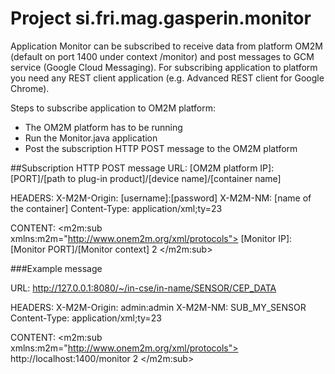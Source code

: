 # Project si.fri.mag.gasperin.monitor

Application Monitor can be subscribed to receive data from platform OM2M (default on port 1400 under context /monitor) and post messages to GCM service (Google Cloud Messaging). For subscribing application to platform you need any REST client application (e.g. Advanced REST client for Google Chrome).

Steps to subscribe application to OM2M platform:
- The OM2M platform has to be running
- Run the Monitor.java application
- Post the subscription HTTP POST message to the OM2M platform

##Subscription HTTP POST message
URL: [OM2M platform IP]:[PORT]/[path to plug-in product]/[device name]/[container name]

HEADERS:
X-M2M-Origin: [username]:[password]
X-M2M-NM: [name of the container]
Content-Type: application/xml;ty=23

CONTENT:
<m2m:sub xmlns:m2m="http://www.onem2m.org/xml/protocols">
    <nu>[Monitor IP]:[Monitor PORT]/[Monitor context]</nu>
    <nct>2</nct>
</m2m:sub>

###Example message

URL: http://127.0.0.1:8080/~/in-cse/in-name/SENSOR/CEP_DATA

HEADERS:
X-M2M-Origin: admin:admin
X-M2M-NM: SUB_MY_SENSOR
Content-Type: application/xml;ty=23

CONTENT:
<m2m:sub xmlns:m2m="http://www.onem2m.org/xml/protocols">
    <nu>http://localhost:1400/monitor</nu>
    <nct>2</nct>
</m2m:sub>
